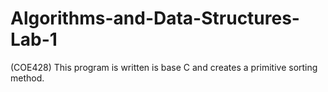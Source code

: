 # Algorithms-and-Data-Structures-Lab-1
(COE428)
This program is written is base C and creates a primitive sorting method.
